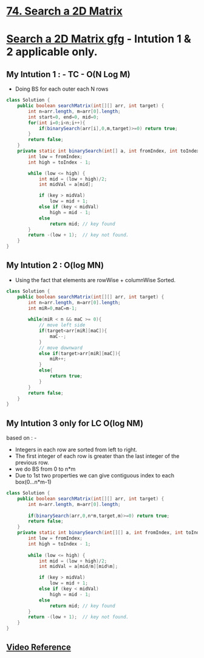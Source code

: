 # **[74. Search a 2D Matrix](https://leetcode.com/problems/search-a-2d-matrix/)**
# **[Search a 2D Matrix gfg](https://www.geeksforgeeks.org/search-in-row-wise-and-column-wise-sorted-matrix/)** - Intution 1 & 2 applicable only.
## My Intution 1 : - TC -  O(N Log M)
- Doing BS for each outer each N rows
```java
class Solution {
    public boolean searchMatrix(int[][] arr, int target) {
        int n=arr.length, m=arr[0].length;
        int start=0, end=0, mid=0;
        for(int i=0;i<n;i++){
            if(binarySearch(arr[i],0,m,target)>=0) return true;
        }
        return false;
    }
    private static int binarySearch(int[] a, int fromIndex, int toIndex, int key) {
        int low = fromIndex;
        int high = toIndex - 1;

        while (low <= high) {
            int mid = (low + high)/2;
            int midVal = a[mid];

            if (key > midVal)
                low = mid + 1;
            else if (key < midVal)
                high = mid - 1;
            else
                return mid; // key found
        }
        return -(low + 1);  // key not found.
    }
}
```
## My Intution 2 : O(log MN)
- Using the fact that elements are rowWise + columnWise Sorted.
```java
class Solution {
    public boolean searchMatrix(int[][] arr, int target) {
        int n=arr.length, m=arr[0].length;
        int miR=0,maC=m-1;
        
        while(miR < n && maC >= 0){
            // move left side
            if(target<arr[miR][maC]){
                maC--;
            }
            // move downward
            else if(target>arr[miR][maC]){
                miR++;
            }
            else{
                return true;
            }
        }
        return false;
    }
}
```
## My Intution 3 **only for LC** O(log NM)
based on : -
- Integers in each row are sorted from left to right.
- The first integer of each row is greater than the last integer of the previous row.
- we do BS from 0 to n*m
- Due to 1st two properties we can give contiguous index to each box(0...n*m-1)
```java
class Solution {
    public boolean searchMatrix(int[][] arr, int target) {
        int n=arr.length, m=arr[0].length;
        
        if(binarySearch(arr,0,n*m,target,m)>=0) return true;
        return false;
    }
    private static int binarySearch(int[][] a, int fromIndex, int toIndex, int key, int m) {
        int low = fromIndex;
        int high = toIndex - 1;
        
        while (low <= high) {
            int mid = (low + high)/2;
            int midVal = a[mid/m][mid%m];

            if (key > midVal)
                low = mid + 1;
            else if (key < midVal)
                high = mid - 1;
            else
                return mid; // key found
        }
        return -(low + 1);  // key not found.
    }
}
```
## **[Video Reference](https://youtu.be/ZYpYur0znng)**

